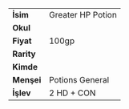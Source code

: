 |  |  |  
|---|---|  
| **İsim** | Greater HP Potion|  
| **Okul** | |  
| **Fiyat** | 100gp|  
| **Rarity** | |  
| **Kimde** | |  
| **Menşei** | Potions General|  
| **İşlev** | 2 HD + CON|  
